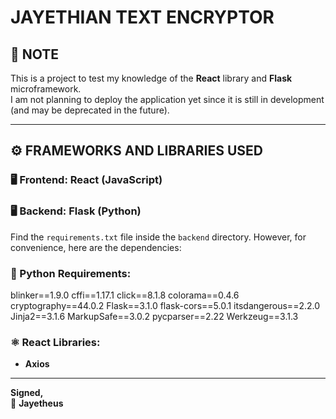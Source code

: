 # JAYETHIAN TEXT ENCRYPTOR

## 📌 NOTE  
This is a project to test my knowledge of the **React** library and **Flask** microframework.  
I am not planning to deploy the application yet since it is still in development (and may be deprecated in the future).  

---

## ⚙️ FRAMEWORKS AND LIBRARIES USED

### 🖥️ Frontend: **React (JavaScript)**
### 🖥️ Backend: **Flask (Python)**  

Find the `requirements.txt` file inside the `backend` directory. However, for convenience, here are the dependencies:  

### 🐍 Python Requirements:
blinker==1.9.0
cffi==1.17.1
click==8.1.8
colorama==0.4.6
cryptography==44.0.2
Flask==3.1.0
flask-cors==5.0.1
itsdangerous==2.2.0
Jinja2==3.1.6
MarkupSafe==3.0.2
pycparser==2.22
Werkzeug==3.1.3


### ⚛️ React Libraries:
- **Axios**

---

**Signed,**  
🚀 **Jayetheus**
